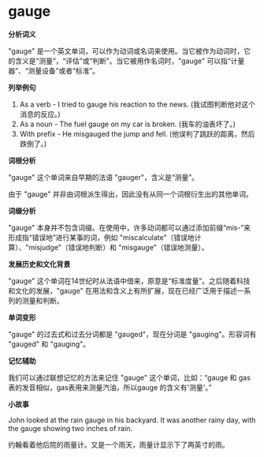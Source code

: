 # gauge

**分析词义**

  

"gauge" 是一个英文单词，可以作为动词或名词来使用。当它被作为动词时，它的含义是“测量”，“评估”或“判断”。当它被用作名词时，"gauge" 可以指“计量器”、“测量设备”或者“标准”。

  

**列举例句**

  

1.  As a verb - I tried to gauge his reaction to the news. (我试图判断他对这个消息的反应。)
2.  As a noun - The fuel gauge on my car is broken. (我车的油表坏了。)
3.  With prefix - He misgauged the jump and fell. (他误判了跳跃的距离，然后跌倒了。)

  

**词根分析**

  

"gauge" 这个单词来自早期的法语 "gauger"，含义是“测量”。

  

由于 "gauge" 并非由词根派生得出，因此没有从同一个词根衍生出的其他单词。

  

**词缀分析**

  

"gauge" 本身并不包含词缀。在使用中，许多动词都可以通过添加前缀“mis-”来形成指“错误地”进行某事的词，例如 "miscalculate"（错误地计算）、"misjudge"（错误地判断）和 "misgauge"（错误地测量）。

  

**发展历史和文化背景**

  

"gauge" 这个单词在14世纪时从法语中借来，原意是“标准度量”。之后随着科技和文化的发展，"gauge" 在用法和含义上有所扩展，现在已经广泛用于描述一系列的测量和判断。

  

**单词变形**

  

"gauge" 的过去式和过去分词都是 "gauged"，现在分词是 "gauging"。形容词有 "gauged" 和 "gauging"。

  

**记忆辅助**

  

我们可以通过联想记忆的方法来记住 "gauge" 这个单词，比如：“gauge 和 gas表的发音相似，gas表用来测量汽油，所以gauge 的含义有'测量'。”

  

**小故事**

  

John looked at the rain gauge in his backyard. It was another rainy day, with the gauge showing two inches of rain.

  

约翰看着他后院的雨量计。又是一个雨天，雨量计显示下了两英寸的雨。
